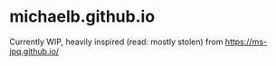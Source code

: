 # michaelb.github.io

Currently WIP, heavily inspired (read: mostly stolen) from https://ms-jpq.github.io/


